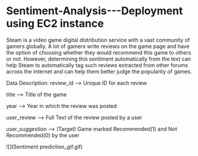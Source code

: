 # Sentiment-Analysis---Deployment using EC2 instance
Steam is a video game digital distribution service with a vast community of gamers globally. A lot of gamers write reviews on the game page and have the option of choosing whether they would recommend this game to others or not. However, determining this sentiment automatically from the text can help Steam to automatically tag such reviews extracted from other forums across the internet and can help them better judge the popularity of games.  


Data Description:
review_id --> Unique ID for each review

title --> Title of the game

year --> Year in which the review was posted

user_review --> Full Text of the review posted by a user

user_suggestion --> (Target) Game marked Recommended(1) and Not Recommended(0) by the user


![](Sentiment prediction_gif.gif)
